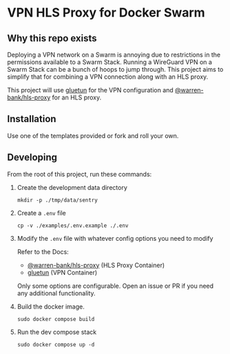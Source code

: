 # VPN HLS Proxy for Docker Swarm

## Why this repo exists

Deploying a VPN network on a Swarm is annoying due to restrictions in the permissions available to a Swarm Stack.
Running a WireGuard VPN on a Swarm Stack can be a bunch of hoops to jump through. This project aims to simplify that for combining a VPN connection along with an HLS proxy.

This project will use [gluetun](https://github.com/qdm12/gluetun) for the VPN configuration and [@warren-bank/hls-proxy](https://www.npmjs.com/package/@warren-bank/hls-proxy) for an HLS proxy.

## Installation

Use one of the templates provided or fork and roll your own.

## Developing

From the root of this project, run these commands:

1) Create the development data directory
    ```
    mkdir -p ./tmp/data/sentry
    ```

2) Create a `.env` file
    ```
    cp -v ./examples/.env.example ./.env
    ```

3) Modify the `.env` file with whatever config options you need to modify

    Refer to the Docs:
    - [@warren-bank/hls-proxy](https://www.npmjs.com/package/@warren-bank/hls-proxy) (HLS Proxy Container)
    - [gluetun](https://github.com/qdm12/gluetun-wiki) (VPN Container)

    Only some options are configurable. Open an issue or PR if you need any additional functionality.

4) Build the docker image.
    ```
    sudo docker compose build
    ```

5) Run the dev compose stack
    ```
    sudo docker compose up -d
    ```

